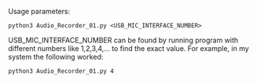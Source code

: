 Usage parameters:

```python3 Audio_Recorder_01.py <USB_MIC_INTERFACE_NUMBER>```

USB_MIC_INTERFACE_NUMBER can be found by running program with different numbers like 1,2,3,4,... to find the exact value. For example, in my system the following worked:

```python3 Audio_Recorder_01.py 4```
